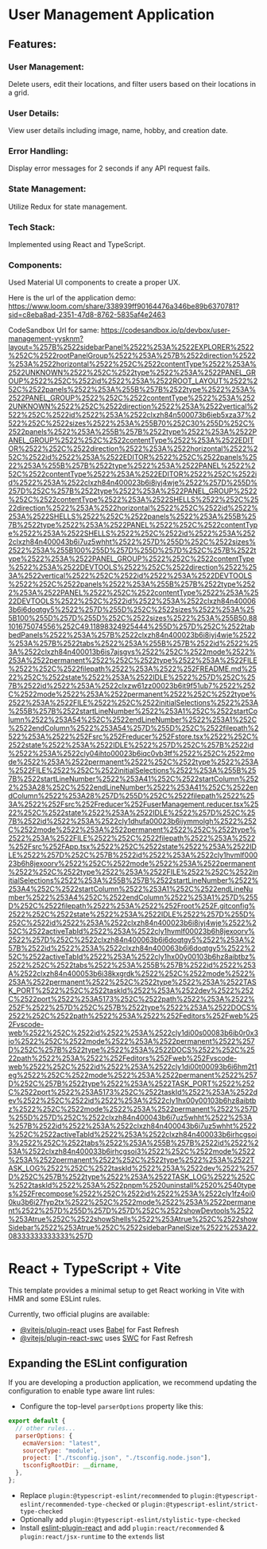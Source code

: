 # User Management Application

## Features:

### User Management:
Delete users, edit their locations, and filter users based on their locations in a grid.

### User Details:
View user details including image, name, hobby, and creation date.

### Error Handling:
Display error messages for 2 seconds if any API request fails.

### State Management:
Utilize Redux for state management.

### Tech Stack: 
Implemented using React and TypeScript.

### Components:
Used Material UI components to create a proper UX.

Here is the url of the application demo: https://www.loom.com/share/338939ff90164476a346be89b6370781?sid=c8eba8ad-2351-47d8-8762-5835af4e2463

CodeSandbox Url for same: https://codesandbox.io/p/devbox/user-management-yysknm?layout=%257B%2522sidebarPanel%2522%253A%2522EXPLORER%2522%252C%2522rootPanelGroup%2522%253A%257B%2522direction%2522%253A%2522horizontal%2522%252C%2522contentType%2522%253A%2522UNKNOWN%2522%252C%2522type%2522%253A%2522PANEL_GROUP%2522%252C%2522id%2522%253A%2522ROOT_LAYOUT%2522%252C%2522panels%2522%253A%255B%257B%2522type%2522%253A%2522PANEL_GROUP%2522%252C%2522contentType%2522%253A%2522UNKNOWN%2522%252C%2522direction%2522%253A%2522vertical%2522%252C%2522id%2522%253A%2522clxzh84n500073b6ieb5xza37%2522%252C%2522sizes%2522%253A%255B70%252C30%255D%252C%2522panels%2522%253A%255B%257B%2522type%2522%253A%2522PANEL_GROUP%2522%252C%2522contentType%2522%253A%2522EDITOR%2522%252C%2522direction%2522%253A%2522horizontal%2522%252C%2522id%2522%253A%2522EDITOR%2522%252C%2522panels%2522%253A%255B%257B%2522type%2522%253A%2522PANEL%2522%252C%2522contentType%2522%253A%2522EDITOR%2522%252C%2522id%2522%253A%2522clxzh84n400023b6i8iyj4wje%2522%257D%255D%257D%252C%257B%2522type%2522%253A%2522PANEL_GROUP%2522%252C%2522contentType%2522%253A%2522SHELLS%2522%252C%2522direction%2522%253A%2522horizontal%2522%252C%2522id%2522%253A%2522SHELLS%2522%252C%2522panels%2522%253A%255B%257B%2522type%2522%253A%2522PANEL%2522%252C%2522contentType%2522%253A%2522SHELLS%2522%252C%2522id%2522%253A%2522clxzh84n400043b6i7uz5whht%2522%257D%255D%252C%2522sizes%2522%253A%255B100%255D%257D%255D%257D%252C%257B%2522type%2522%253A%2522PANEL_GROUP%2522%252C%2522contentType%2522%253A%2522DEVTOOLS%2522%252C%2522direction%2522%253A%2522vertical%2522%252C%2522id%2522%253A%2522DEVTOOLS%2522%252C%2522panels%2522%253A%255B%257B%2522type%2522%253A%2522PANEL%2522%252C%2522contentType%2522%253A%2522DEVTOOLS%2522%252C%2522id%2522%253A%2522clxzh84n400063b6i6doqtgy5%2522%257D%255D%252C%2522sizes%2522%253A%255B100%255D%257D%255D%252C%2522sizes%2522%253A%255B50.88101675074556%252C49.11898324925444%255D%257D%252C%2522tabbedPanels%2522%253A%257B%2522clxzh84n400023b6i8iyj4wje%2522%253A%257B%2522tabs%2522%253A%255B%257B%2522id%2522%253A%2522clxzh84n400013b6is7ajsgvs%2522%252C%2522mode%2522%253A%2522permanent%2522%252C%2522type%2522%253A%2522FILE%2522%252C%2522filepath%2522%253A%2522%252FREADME.md%2522%252C%2522state%2522%253A%2522IDLE%2522%257D%252C%257B%2522id%2522%253A%2522clxzw61zz00023b6it9f51ub7%2522%252C%2522mode%2522%253A%2522permanent%2522%252C%2522type%2522%253A%2522FILE%2522%252C%2522initialSelections%2522%253A%255B%257B%2522startLineNumber%2522%253A1%252C%2522startColumn%2522%253A54%252C%2522endLineNumber%2522%253A1%252C%2522endColumn%2522%253A54%257D%255D%252C%2522filepath%2522%253A%2522%252Fsrc%252Freducer%252Fstore.tsx%2522%252C%2522state%2522%253A%2522IDLE%2522%257D%252C%257B%2522id%2522%253A%2522cly04ihto00023b6iqc0vb3tf%2522%252C%2522mode%2522%253A%2522permanent%2522%252C%2522type%2522%253A%2522FILE%2522%252C%2522initialSelections%2522%253A%255B%257B%2522startLineNumber%2522%253A41%252C%2522startColumn%2522%253A28%252C%2522endLineNumber%2522%253A41%252C%2522endColumn%2522%253A28%257D%255D%252C%2522filepath%2522%253A%2522%252Fsrc%252Freducer%252FuserManagement.reducer.tsx%2522%252C%2522state%2522%253A%2522IDLE%2522%257D%252C%257B%2522id%2522%253A%2522cly1dhufa00023b6ijymmolgh%2522%252C%2522mode%2522%253A%2522permanent%2522%252C%2522type%2522%253A%2522FILE%2522%252C%2522filepath%2522%253A%2522%252Fsrc%252FApp.tsx%2522%252C%2522state%2522%253A%2522IDLE%2522%257D%252C%257B%2522id%2522%253A%2522cly1hvmlf00023b6h8jexoorv%2522%252C%2522mode%2522%253A%2522permanent%2522%252C%2522type%2522%253A%2522FILE%2522%252C%2522initialSelections%2522%253A%255B%257B%2522startLineNumber%2522%253A4%252C%2522startColumn%2522%253A1%252C%2522endLineNumber%2522%253A4%252C%2522endColumn%2522%253A1%257D%255D%252C%2522filepath%2522%253A%2522%252Froot%252F.gitconfig%2522%252C%2522state%2522%253A%2522IDLE%2522%257D%255D%252C%2522id%2522%253A%2522clxzh84n400023b6i8iyj4wje%2522%252C%2522activeTabId%2522%253A%2522cly1hvmlf00023b6h8jexoorv%2522%257D%252C%2522clxzh84n400063b6i6doqtgy5%2522%253A%257B%2522id%2522%253A%2522clxzh84n400063b6i6doqtgy5%2522%252C%2522activeTabId%2522%253A%2522cly1hx00y00103b6hz8aibtbz%2522%252C%2522tabs%2522%253A%255B%257B%2522id%2522%253A%2522clxzh84n400053b6i38kxgrdk%2522%252C%2522mode%2522%253A%2522permanent%2522%252C%2522type%2522%253A%2522TASK_PORT%2522%252C%2522taskId%2522%253A%2522dev%2522%252C%2522port%2522%253A5173%252C%2522path%2522%253A%2522%252F%2522%257D%252C%257B%2522type%2522%253A%2522DOCS%2522%252C%2522path%2522%253A%2522%252Feditors%252Fweb%252Fvscode-web%2522%252C%2522id%2522%253A%2522cly1di00s00083b6ib0r0x3io%2522%252C%2522mode%2522%253A%2522permanent%2522%257D%252C%257B%2522type%2522%253A%2522DOCS%2522%252C%2522path%2522%253A%2522%252Feditors%252Fweb%252Fvscode-web%2522%252C%2522id%2522%253A%2522cly1di00t00093b6i6hm2t1eg%2522%252C%2522mode%2522%253A%2522permanent%2522%257D%252C%257B%2522type%2522%253A%2522TASK_PORT%2522%252C%2522port%2522%253A5173%252C%2522taskId%2522%253A%2522dev%2522%252C%2522id%2522%253A%2522cly1hx00y00103b6hz8aibtbz%2522%252C%2522mode%2522%253A%2522permanent%2522%257D%255D%257D%252C%2522clxzh84n400043b6i7uz5whht%2522%253A%257B%2522id%2522%253A%2522clxzh84n400043b6i7uz5whht%2522%252C%2522activeTabId%2522%253A%2522clxzh84n400033b6irhcgsoi3%2522%252C%2522tabs%2522%253A%255B%257B%2522id%2522%253A%2522clxzh84n400033b6irhcgsoi3%2522%252C%2522mode%2522%253A%2522permanent%2522%252C%2522type%2522%253A%2522TASK_LOG%2522%252C%2522taskId%2522%253A%2522dev%2522%257D%252C%257B%2522type%2522%253A%2522TASK_LOG%2522%252C%2522taskId%2522%253A%2522pnpm%2520uninstall%2520%2540types%252Frecompose%2522%252C%2522id%2522%253A%2522cly1fz4oi00ku3b6i27fyp2tx%2522%252C%2522mode%2522%253A%2522permanent%2522%257D%255D%257D%257D%252C%2522showDevtools%2522%253Atrue%252C%2522showShells%2522%253Atrue%252C%2522showSidebar%2522%253Atrue%252C%2522sidebarPanelSize%2522%253A22.08333333333333%257D


# React + TypeScript + Vite

This template provides a minimal setup to get React working in Vite with HMR and some ESLint rules.

Currently, two official plugins are available:

- [@vitejs/plugin-react](https://github.com/vitejs/vite-plugin-react/blob/main/packages/plugin-react/README.md) uses [Babel](https://babeljs.io/) for Fast Refresh
- [@vitejs/plugin-react-swc](https://github.com/vitejs/vite-plugin-react-swc) uses [SWC](https://swc.rs/) for Fast Refresh

## Expanding the ESLint configuration

If you are developing a production application, we recommend updating the configuration to enable type aware lint rules:

- Configure the top-level `parserOptions` property like this:

```js
export default {
  // other rules...
  parserOptions: {
    ecmaVersion: "latest",
    sourceType: "module",
    project: ["./tsconfig.json", "./tsconfig.node.json"],
    tsconfigRootDir: __dirname,
  },
};
```

- Replace `plugin:@typescript-eslint/recommended` to `plugin:@typescript-eslint/recommended-type-checked` or `plugin:@typescript-eslint/strict-type-checked`
- Optionally add `plugin:@typescript-eslint/stylistic-type-checked`
- Install [eslint-plugin-react](https://github.com/jsx-eslint/eslint-plugin-react) and add `plugin:react/recommended` & `plugin:react/jsx-runtime` to the `extends` list
